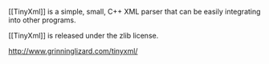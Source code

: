 [[TinyXml]] is a simple, small, C++ XML parser that can be easily integrating into other programs.

[[TinyXml]] is released under the zlib license.

http://www.grinninglizard.com/tinyxml/
